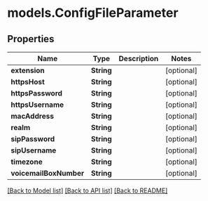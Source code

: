 # models.ConfigFileParameter

## Properties
Name | Type | Description | Notes
------------ | ------------- | ------------- | -------------
**extension** | **String** |  | [optional] 
**httpsHost** | **String** |  | [optional] 
**httpsPassword** | **String** |  | [optional] 
**httpsUsername** | **String** |  | [optional] 
**macAddress** | **String** |  | [optional] 
**realm** | **String** |  | [optional] 
**sipPassword** | **String** |  | [optional] 
**sipUsername** | **String** |  | [optional] 
**timezone** | **String** |  | [optional] 
**voicemailBoxNumber** | **String** |  | [optional] 

[[Back to Model list]](../README.md#documentation-for-models) [[Back to API list]](../README.md#documentation-for-api-endpoints) [[Back to README]](../README.md)


